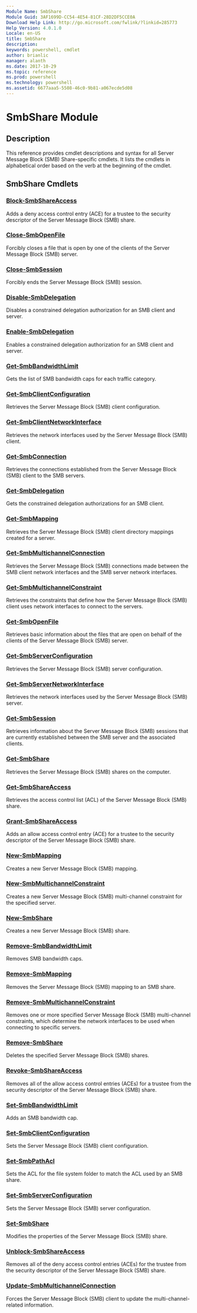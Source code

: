 ```yaml
---
Module Name: SmbShare
Module Guid: 3AF1699D-CC54-4E54-81CF-28D2DF5CCE0A
Download Help Link: http://go.microsoft.com/fwlink/?linkid=285773
Help Version: 4.0.1.0
Locale: en-US
title: SmbShare
description: 
keywords: powershell, cmdlet
author: brianlic
manager: alanth
ms.date: 2017-10-29
ms.topic: reference
ms.prod: powershell
ms.technology: powershell
ms.assetid: 6677aaa5-5508-46c0-9b81-a067ecde5d08
---
```


# SmbShare Module
## Description
This reference provides cmdlet descriptions and syntax for all Server Message Block (SMB) Share-specific cmdlets. It lists the cmdlets in alphabetical order based on the verb at the beginning of the cmdlet.

## SmbShare Cmdlets
### [Block-SmbShareAccess](./Block-SmbShareAccess.md)
Adds a deny access control entry (ACE) for a trustee to the security descriptor of the Server Message Block (SMB) share.

### [Close-SmbOpenFile](./Close-SmbOpenFile.md)
Forcibly closes a file that is open by one of the clients of the Server Message Block (SMB) server.

### [Close-SmbSession](./Close-SmbSession.md)
Forcibly ends the Server Message Block (SMB) session.

### [Disable-SmbDelegation](./Disable-SmbDelegation.md)
Disables a constrained delegation authorization for an SMB client and server.

### [Enable-SmbDelegation](./Enable-SmbDelegation.md)
Enables a constrained delegation authorization for an SMB client and server.

### [Get-SmbBandwidthLimit](./Get-SmbBandwidthLimit.md)
Gets the list of SMB bandwidth caps for each traffic category.

### [Get-SmbClientConfiguration](./Get-SmbClientConfiguration.md)
Retrieves the Server Message Block (SMB) client configuration.

### [Get-SmbClientNetworkInterface](./Get-SmbClientNetworkInterface.md)
Retrieves the network interfaces used by the Server Message Block (SMB) client.

### [Get-SmbConnection](./Get-SmbConnection.md)
Retrieves the connections established from the Server Message Block (SMB) client to the SMB servers.

### [Get-SmbDelegation](./Get-SmbDelegation.md)
Gets the constrained delegation authorizations for an SMB client.

### [Get-SmbMapping](./Get-SmbMapping.md)
Retrieves the Server Message Block (SMB) client directory mappings created for a server.

### [Get-SmbMultichannelConnection](./Get-SmbMultichannelConnection.md)
Retrieves the Server Message Block (SMB) connections made between the SMB client network interfaces and the SMB server network interfaces.

### [Get-SmbMultichannelConstraint](./Get-SmbMultichannelConstraint.md)
Retrieves the constraints that define how the Server Message Block (SMB) client uses network interfaces to connect to the servers.

### [Get-SmbOpenFile](./Get-SmbOpenFile.md)
Retrieves basic information about the files that are open on behalf of the clients of the Server Message Block (SMB) server.

### [Get-SmbServerConfiguration](./Get-SmbServerConfiguration.md)
Retrieves the Server Message Block (SMB) server configuration.

### [Get-SmbServerNetworkInterface](./Get-SmbServerNetworkInterface.md)
Retrieves the network interfaces used by the Server Message Block (SMB) server.

### [Get-SmbSession](./Get-SmbSession.md)
Retrieves information about the Server Message Block (SMB) sessions that are currently established between the SMB server and the associated clients.

### [Get-SmbShare](./Get-SmbShare.md)
Retrieves the Server Message Block (SMB) shares on the computer.

### [Get-SmbShareAccess](./Get-SmbShareAccess.md)
Retrieves the access control list (ACL) of the Server Message Block (SMB) share.

### [Grant-SmbShareAccess](./Grant-SmbShareAccess.md)
Adds an allow access control entry (ACE) for a trustee to the security descriptor of the Server Message Block (SMB) share.

### [New-SmbMapping](./New-SmbMapping.md)
Creates a new Server Message Block (SMB) mapping.

### [New-SmbMultichannelConstraint](./New-SmbMultichannelConstraint.md)
Creates a new Server Message Block (SMB) multi-channel constraint for the specified server.

### [New-SmbShare](./New-SmbShare.md)
Creates a new Server Message Block (SMB) share.

### [Remove-SmbBandwidthLimit](./Remove-SmbBandwidthLimit.md)
Removes SMB bandwidth caps.

### [Remove-SmbMapping](./Remove-SmbMapping.md)
Removes the Server Message Block (SMB) mapping to an SMB share.

### [Remove-SmbMultichannelConstraint](./Remove-SmbMultichannelConstraint.md)
Removes one or more specified Server Message Block (SMB) multi-channel constraints, which determine the network interfaces to be used when connecting to specific servers.

### [Remove-SmbShare](./Remove-SmbShare.md)
Deletes the specified Server Message Block (SMB) shares.

### [Revoke-SmbShareAccess](./Revoke-SmbShareAccess.md)
Removes all of the allow access control entries (ACEs) for a trustee from the security descriptor of the Server Message Block (SMB) share.

### [Set-SmbBandwidthLimit](./Set-SmbBandwidthLimit.md)
Adds an SMB bandwidth cap.

### [Set-SmbClientConfiguration](./Set-SmbClientConfiguration.md)
Sets the Server Message Block (SMB) client configuration.

### [Set-SmbPathAcl](./Set-SmbPathAcl.md)
Sets the ACL for the file system folder to match the ACL used by an SMB share.

### [Set-SmbServerConfiguration](./Set-SmbServerConfiguration.md)
Sets the Server Message Block (SMB) server configuration.

### [Set-SmbShare](./Set-SmbShare.md)
Modifies the properties of the Server Message Block (SMB) share.

### [Unblock-SmbShareAccess](./Unblock-SmbShareAccess.md)
Removes all of the deny access control entries (ACEs) for the trustee from the security descriptor of the Server Message Block (SMB) share.

### [Update-SmbMultichannelConnection](./Update-SmbMultichannelConnection.md)
Forces the Server Message Block (SMB) client to update the multi-channel-related information.

